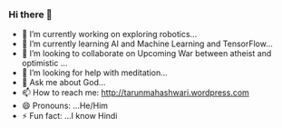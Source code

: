 ### Hi there 👋

- 🔭 I’m currently working on exploring robotics...
- 🌱 I’m currently learning AI and Machine Learning and TensorFlow...
- 👯 I’m looking to collaborate on Upcoming War between atheist and optimistic ...
- 🤔 I’m looking for help with meditation...
- 💬 Ask me about God...
- 📫 How to reach me: http://tarunmahashwari.wordpress.com 
- 😄 Pronouns: ...He/Him
- ⚡ Fun fact: ...I know Hindi
